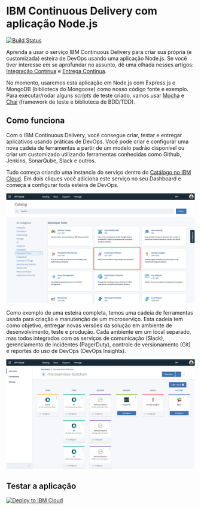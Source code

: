 # IBM Continuous Delivery com aplicação Node.js

[![Build Status](https://travis-ci.org/victorshinya/continuous-delivery.svg?branch=master)](https://travis-ci.org/victorshinya/continuous-delivery)

Aprenda a usar o serviço IBM Continuous Delivery para criar sua própria (e customizada) esteira de DevOps usando uma aplicação Node.js. Se você tiver interesse em se aprofundar no assunto, dê uma olhada nesses artigos: [Integração Contínua](https://www.thoughtworks.com/pt/continuous-integration) e [Entrega Contínua](https://www.thoughtworks.com/pt/continuous-delivery).

No momento, usaremos esta aplicação em Node.js com Express.js e MongoDB (biblioteca do Mongoose) como nosso código fonte e exemplo. Para executar/rodar alguns *scripts* de teste criado, vamos usar [Mocha](https://mochajs.org) e [Chai](http://www.chaijs.com) (framework de teste e biblioteca de BDD/TDD).

## Como funciona

Com o IBM Continuous Delivery, você consegue criar, testar e entregar aplicativos usando práticas de DevOps. Você pode criar e configurar uma nova cadeia de ferramentas a partir de um modelo padrão disponível ou criar um customizado utilizando ferramentas conhecidas como Github, Jenkins, SonarQube, Slack e outros.

Tudo começa criando uma instancia do serviço dentro do [Catálogo no IBM Cloud](https://console.bluemix.net). Em dois cliques você adiciona este serviço no seu Dashboard e começa a configurar toda esteira de DevOps.

![Continuous Delivery no Catálogo do IBM Cloud](https://github.com/victorshinya/continuous-delivery/blob/master/screenshots/continuous-delivery-no-catalogo.png)

Como exemplo de uma esteira completa, temos uma cadeia de ferramentas usada para criação e manutenção de um microserviço. Esta cadeia tem como objetivo, entregar novas versões da solução em ambiente de desenvolvimento, teste e produção. Cada ambiente em um local separado, mas todos integrados com os serviços de comunicação (Slack), gerenciamento de incidentes (PagerDuty), controle de versionamento (Git) e reportes do uso de DevOps (DevOps Insights).

![Cadeia de Ferramentas de um Microserviço](https://github.com/victorshinya/continuous-delivery/blob/master/screenshots/toolchain-microservices.png)

## Testar a aplicação

[![Deploy to IBM Cloud](https://bluemix.net/deploy/button.png)](https://bluemix.net/deploy?repository=https://github.com/victorshinya/continuous-delivery)
